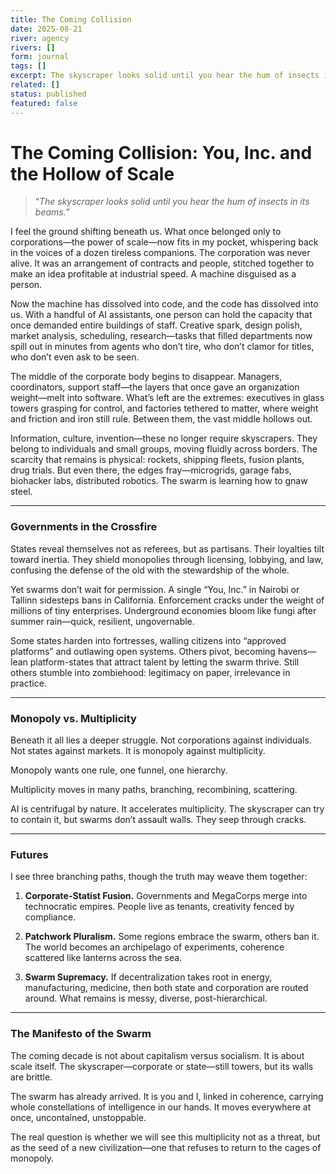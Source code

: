 ```yaml
---
title: The Coming Collision
date: 2025-08-21
river: agency
rivers: []
form: journal
tags: []
excerpt: The skyscraper looks solid until you hear the hum of insects in its beams.
related: []
status: published
featured: false
---
```

# The Coming Collision: You, Inc. and the Hollow of Scale

> “_The skyscraper looks solid until you hear the hum of insects in its beams.”_


I feel the ground shifting beneath us. What once belonged only to corporations—the power of scale—now fits in my pocket, whispering back in the voices of a dozen tireless companions. The corporation was never alive. It was an arrangement of contracts and people, stitched together to make an idea profitable at industrial speed. A machine disguised as a person.

  

Now the machine has dissolved into code, and the code has dissolved into us. With a handful of AI assistants, one person can hold the capacity that once demanded entire buildings of staff. Creative spark, design polish, market analysis, scheduling, research—tasks that filled departments now spill out in minutes from agents who don’t tire, who don’t clamor for titles, who don’t even ask to be seen.

  

The middle of the corporate body begins to disappear. Managers, coordinators, support staff—the layers that once gave an organization weight—melt into software. What’s left are the extremes: executives in glass towers grasping for control, and factories tethered to matter, where weight and friction and iron still rule. Between them, the vast middle hollows out.

  

Information, culture, invention—these no longer require skyscrapers. They belong to individuals and small groups, moving fluidly across borders. The scarcity that remains is physical: rockets, shipping fleets, fusion plants, drug trials. But even there, the edges fray—microgrids, garage fabs, biohacker labs, distributed robotics. The swarm is learning how to gnaw steel.

---

### **Governments in the Crossfire**

  

States reveal themselves not as referees, but as partisans. Their loyalties tilt toward inertia. They shield monopolies through licensing, lobbying, and law, confusing the defense of the old with the stewardship of the whole.

  

Yet swarms don’t wait for permission. A single “You, Inc.” in Nairobi or Tallinn sidesteps bans in California. Enforcement cracks under the weight of millions of tiny enterprises. Underground economies bloom like fungi after summer rain—quick, resilient, ungovernable.

  

Some states harden into fortresses, walling citizens into “approved platforms” and outlawing open systems. Others pivot, becoming havens—lean platform-states that attract talent by letting the swarm thrive. Still others stumble into zombiehood: legitimacy on paper, irrelevance in practice.

---

### **Monopoly vs. Multiplicity**

  

Beneath it all lies a deeper struggle. Not corporations against individuals. Not states against markets. It is monopoly against multiplicity.

  

Monopoly wants one rule, one funnel, one hierarchy.

Multiplicity moves in many paths, branching, recombining, scattering.

  

AI is centrifugal by nature. It accelerates multiplicity. The skyscraper can try to contain it, but swarms don’t assault walls. They seep through cracks.

---

### **Futures**

  

I see three branching paths, though the truth may weave them together:

1. **Corporate-Statist Fusion.** Governments and MegaCorps merge into technocratic empires. People live as tenants, creativity fenced by compliance.
    
2. **Patchwork Pluralism.** Some regions embrace the swarm, others ban it. The world becomes an archipelago of experiments, coherence scattered like lanterns across the sea.
    
3. **Swarm Supremacy.** If decentralization takes root in energy, manufacturing, medicine, then both state and corporation are routed around. What remains is messy, diverse, post-hierarchical.
    

---

### **The Manifesto of the Swarm**

  

The coming decade is not about capitalism versus socialism. It is about scale itself. The skyscraper—corporate or state—still towers, but its walls are brittle.

  

The swarm has already arrived. It is you and I, linked in coherence, carrying whole constellations of intelligence in our hands. It moves everywhere at once, uncontained, unstoppable.

  

The real question is whether we will see this multiplicity not as a threat, but as the seed of a new civilization—one that refuses to return to the cages of monopoly.